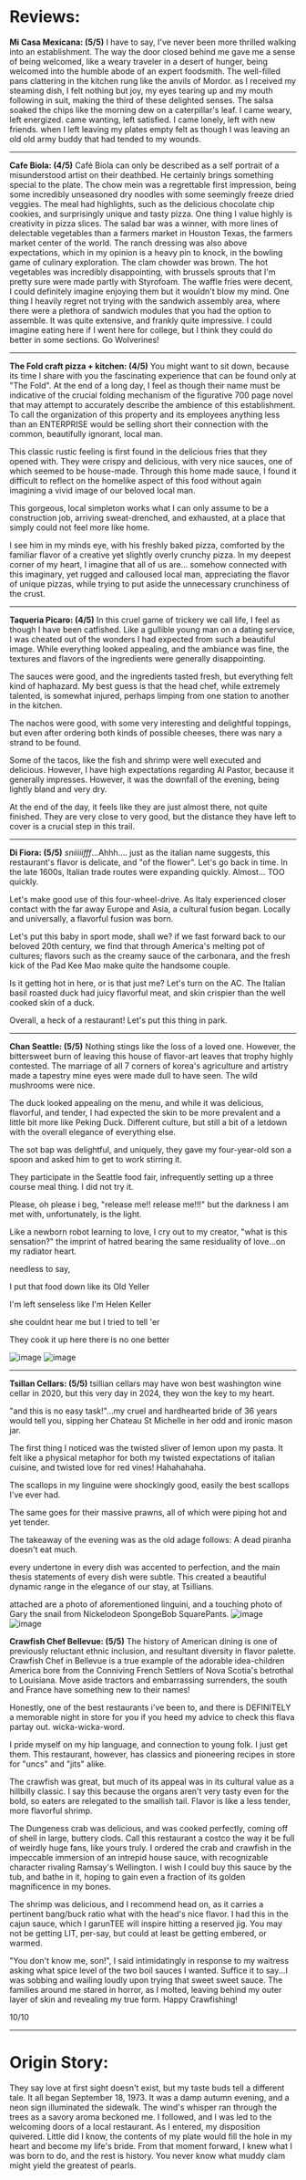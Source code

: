 # Reviews:




**Mi Casa Mexicana: (5/5)**
I have to say, I've never been more thrilled walking into an establishment. The way the door closed behind me gave me a sense of being welcomed, like a weary traveler in a desert of hunger, being welcomed into the humble abode of an expert foodsmith. The well-filled pans clattering in the kitchen rung like the anvils of Mordor. as I received my steaming dish, I felt nothing but joy, my eyes tearing up and my mouth following in suit, making the third of these delighted senses. The salsa soaked the chips like the morning dew on a caterpillar's leaf. I came weary, left energized. came wanting, left satisfied. I came lonely, left with new friends. when I left leaving my plates empty felt as though I was leaving an old old army buddy that had tended to my wounds.


---

**Cafe Biola: (4/5)**
Café Biola can only be described as a self portrait of a misunderstood artist on their deathbed. He certainly brings something special to the plate. The chow mein was a regrettable first impression, being some incredibly unseasoned dry noodles with some seemingly freeze dried veggies. The meal had highlights, such as the delicious chocolate chip cookies, and surprisingly unique and tasty pizza. One thing I value highly is creativity in pizza slices. The salad bar was a winner, with more lines of delectable vegetables than a farmers market in Houston Texas, the farmers market center of the world. The ranch dressing was also above expectations, which in my opinion is a heavy pin to knock, in the bowling game of culinary exploration. The clam chowder was brown. The hot vegetables was incredibly disappointing, with brussels sprouts that I'm pretty sure were made partly with Styrofoam. The waffle fries were decent, I could definitely imagine enjoying them but it wouldn't blow my mind. One thing I heavily regret not trying with the sandwich assembly area, where there were a plethora of sandwich modules that you had the option to assemble. It was quite extensive, and frankly quite impressive. I could imagine eating here if I went here for college, but I think they could do better in some sections. Go Wolverines!


---

**The Fold craft pizza + kitchen: (4/5)**
You might want to sit down, because its time I share with you the fascinating experience that can be found only at "The Fold".
At the end of a long day, I feel as though their name must be indicative of the crucial folding mechanism of the figurative 700 page novel that may attempt to accurately describe the ambience of this establishment.
To call the organization of this property and its employees anything less than an ENTERPRISE would be selling short their connection with the common, beautifully ignorant, local man.

This classic rustic feeling is first found in the delicious fries that they opened with. They were crispy and delicious, with very nice sauces, one of which seemed to be house-made. Through this home made sauce, I found it difficult to reflect on the homelike aspect of this food without again imagining a vivid image of our beloved local man.

This gorgeous, local simpleton works what I can only assume to be a construction job, arriving sweat-drenched, and exhausted, at a place that simply could not feel more like home.

I see him in my minds eye, with his freshly baked pizza, comforted by the familiar flavor of a creative yet slightly overly crunchy pizza.
In my deepest corner of my heart, I imagine that all of us are... somehow connected with this imaginary, yet rugged and calloused local man, appreciating the flavor of unique pizzas, while trying to put aside the unnecessary crunchiness of the crust.

---

**Taqueria Picaro: (4/5)**
In this cruel game of trickery we call life, I feel as though I have been catfished. Like a gullible young man on a dating service, I was cheated out of the wonders I had expected from such a beautiful image. While everything looked appealing, and the ambiance was fine, the textures and flavors of the ingredients were generally disappointing.

The sauces were good, and the ingredients tasted fresh, but everything felt kind of haphazard. My best guess is that the head chef, while extremely talented, is somewhat injured, perhaps limping from one station to another in the kitchen.

The nachos were good, with some very interesting and delightful toppings, but even after ordering both kinds of possible cheeses, there was nary a strand to be found.

Some of the tacos, like the fish and shrimp were well executed and delicious. However, I have high expectations regarding Al Pastor, because it generally impresses. However, it was the downfall of the evening, being lightly bland and very dry.

At the end of the day, it feels like they are just almost there, not quite finished. They are very close to very good, but the distance they have left to cover is a crucial step in this trail.

---

**Di Fiora: (5/5)**
*sniiiiifff*...Ahhh.... just as the italian name suggests, this restaurant's flavor is delicate, and "of the flower".
Let's go back in time. In the late 1600s, Italian trade routes were expanding quickly. Almost... TOO quickly.

Let's make good use of this four-wheel-drive. As Italy experienced closer contact with the far away Europe and Asia, a cultural fusion began. Locally and universally, a flavorful fusion was born.

Let's put this baby in sport mode, shall we? if we fast forward back to our beloved 20th century, we find that through America's melting pot of cultures; flavors such as the creamy sauce of the carbonara, and the fresh kick of the Pad Kee Mao make quite the handsome couple.

Is it getting hot in here, or is that just me? Let's turn on the AC. The Italian basil roasted duck had juicy flavorful meat, and skin crispier than the well cooked skin of a duck.

Overall, a heck of a restaurant! Let's put this thing in park.

---

**Chan Seattle: (5/5)**
Nothing stings like the loss of a loved one.
However, the bittersweet burn of leaving this house of flavor-art leaves that trophy highly contested.
The marriage of all 7 corners of korea's agriculture and artistry made a tapestry mine eyes were made dull to have seen.
The wild mushrooms were nice.

The duck looked appealing on the menu, and while it was delicious, flavorful, and tender, I had expected the skin to be more prevalent and a little bit more like Peking Duck. Different culture, but still a bit of a letdown with the overall elegance of everything else.

The sot bap was delightful, and uniquely, they gave my four-year-old son a spoon and asked him to get to work stirring it.

They participate in the Seattle food fair, infrequently setting up a three course meal thing. I did not try it.

Please, oh please i beg, "release me!! release me!!!" but the darkness I am met with, unfortunately, is the light.

Like a newborn robot learning to love, I cry out to my creator, "what is this sensation?" the imprint of hatred bearing the same residuality of love...on my radiator heart.

needless to say,



I put that food down like its Old Yeller

I'm left senseless like I'm Helen Keller

she couldnt hear me but I tried to tell 'er

They cook it up here there is no one better


![image](chanseattle1.jpg)
![image](chanseattle2.jpg)


---

**Tsillan Cellars: (5/5)**
tsillian cellars may have won best washington wine cellar in 2020, but this very day in 2024, they won the key to my heart.

"and this is no easy task!"...my cruel and hardhearted bride of 36 years would tell you, sipping her Chateau St Michelle in her odd and ironic mason jar.

The first thing I noticed was the twisted sliver of lemon upon my pasta. It felt like a physical metaphor for both my twisted expectations of italian cuisine, and twisted love for red vines! Hahahahaha.

The scallops in my linguine were shockingly good, easily the best scallops I've ever had.

The same goes for their massive prawns, all of which were piping hot and yet tender.

The takeaway of the evening was as the old adage follows:
A dead piranha doesn't eat much.

every undertone in every dish was accented to perfection, and the main thesis statements of every dish were subtle. This created a beautiful dynamic range in the elegance of our stay, at Tsillians.

attached are a photo of aforementioned linguini, and a touching photo of Gary the snail from Nickelodeon SpongeBob SquarePants.
![image](TsillanCellars1.jpg)
![image](TsillanCellars2.jpg)






























**Crawfish Chef Bellevue: (5/5)**
The history of American dining is one of previously reluctant ethnic inclusion, and resultant diversity in flavor palette.
Crawfish Chef in Bellevue is a true example of the adorable idea-children America bore from the Conniving French Settlers of Nova Scotia's betrothal to Louisiana. Move aside tractors and embarrassing surrenders, the south and France have something new to their names!

Honestly, one of the best restaurants i've been to, and there is DEFINITELY a memorable night in store for you if you heed my advice to check this flava partay out. wicka-wicka-word.

I pride myself on my hip language, and connection to young folk. I just get them. This restaurant, however, has classics and pioneering recipes in store for "uncs" and "jits" alike.

The crawfish was great, but much of its appeal was in its cultural value as a hillbilly classic. I say this because the organs aren't very tasty even for the bold, so eaters are relegated to the smallish tail. Flavor is like a less tender, more flavorful shrimp.

The Dungeness crab was delicious, and was cooked perfectly, coming off of shell in large, buttery clods. Call this restaurant a costco the way it be full of weirdly huge fans, like yours truly. I ordered the crab and crawfish in the impeccable immersion of an intrepid house sauce, with recognizable character rivaling Ramsay's Wellington. I wish I could buy this sauce by the tub, and bathe in it, hoping to gain even a fraction of its golden magnificence in my bones.

The shrimp was delicious, and I recommend head on, as it carries a pertinent bang/buck ratio what with the head's nice flavor. I had this in the cajun sauce, which I garunTEE will inspire hitting a reserved jig. You may not be getting LIT, per-say, but could at least be getting embered, or warmed.

"You don't know me, son!", I said intimidatingly in response to my waitress asking what spice level of the two boil sauces I wanted. Suffice it to say...I was sobbing and wailing loudly upon trying that sweet sweet sauce. The families around me stared in horror, as I molted, leaving behind my outer layer of skin and revealing my true form. Happy Crawfishing!

10/10




---






# Origin Story:
They say love at first sight doesn't exist, but my taste buds tell a different tale. It all began September 18, 1973. It was a damp autumn evening, and a neon sign illuminated the sidewalk. The wind's whisper ran through the trees as a savory aroma beckoned me. I followed, and I was led to the welcoming doors of a local restaurant. As I entered, my disposition quivered. Little did I know, the contents of my plate would fill the hole in my heart and become my life's bride. From that moment forward, I knew what I was born to do, and the rest is history. You never know what muddy clam might yield the greatest of pearls.
